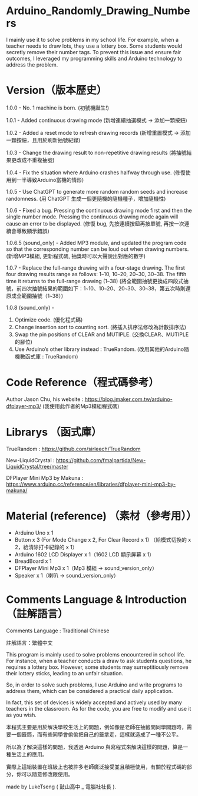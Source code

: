 # Arduino_Randomly_Drawing_Numbers

I mainly use it to solve problems in my school life. For example, when a teacher needs to draw lots, they use a lottery box. Some students would secretly remove their number tags. To prevent this issue and ensure fair outcomes, I leveraged my programming skills and Arduino technology to address the problem.

# Version（版本歷史）

1.0.0 - No. 1 machine is born.
(初號機誕生!)

1.0.1 - Added continuous drawing mode
(新增連續抽選模式 -> 添加一顆按鈕)

1.0.2 - Added a reset mode to refresh drawing records
(新增重置模式 -> 添加一顆按鈕，且用於刷新抽號紀錄)

1.0.3 - Change the drawing result to non-repetitive drawing results
(將抽號結果更改成不重複抽號)

1.0.4 - Fix the situation where Arduino crashes halfway through use.
(修復使用到一半導致Arduino當機的情形)

1.0.5 - Use ChatGPT to generate more random random seeds and increase randomness.
(用 ChatGPT 生成一個更隨機的隨機種子，增加隨機性)

1.0.6 - Fixed a bug. Pressing the continuous drawing mode first and then the single number mode. Pressing the continuous drawing mode again will cause an error to be displayed.
(修復 bug, 先按連續按鈕再按單號, 再按一次連續會導致顯示錯誤)

1.0.6.5 (sound_only) - Added MP3 module, and updated the program code so that the corresponding number can be loud out when drawing numbers.
(新增MP3模組, 更新程式碼, 抽獎時可以大聲說出對應的數字)

1.0.7 - Replace the full-range drawing with a four-stage drawing. The first four drawing results range as follows: 1`~`10, 10`~`20, 20`~`30, 30`~`38. The fifth time it returns to the full-range drawing (1`~`38)
(將全範圍抽號更換成四段式抽號，前四次抽號結果的範圍如下：1`~`10、10`~`20、20`~`30、30`~`38，第五次時則還原成全範圍抽號（1`~`38）)

1.0.8 (sound_only) - 

1. Optimize code. (優化程式碼)
2. Change insertion sort to counting sort. (將插入排序法修改為計數排序法)
3. Swap the pin positions of CLEAR and MUTIPLE. (交換CLEAR、MUTIPLE的腳位)
4. Use Arduino’s other library instead : TrueRandom. (改用其他的Arduino隨機數函式庫 : TrueRandom)

# Code Reference（程式碼參考）

Author Jason Chu, his website : https://blog.jmaker.com.tw/arduino-dfplayer-mp3/
(我使用此作者的Mp3模組程式碼)

# Librarys （函式庫）

TrueRandom : https://github.com/sirleech/TrueRandom

New-LiquidCrystal : https://github.com/fmalpartida/New-LiquidCrystal/tree/master

DFPlayer Mini Mp3 by Makuna : https://www.arduino.cc/reference/en/libraries/dfplayer-mini-mp3-by-makuna/

# Material (reference) （素材（參考用））

- Arduino Uno x 1
- Button x 3 (For Mode Change x 2, For Clear Record x 1) （給模式切換的 x 2，給清除打卡紀錄的 x 1）
- Arduino 1602 LCD Displayer x 1（1602 LCD 顯示屏幕 x 1）
- BreadBoard x 1
- DFPlayer Mini Mp3 x 1（Mp3 模組 -> sound_version_only）
- Speaker x 1（喇叭 -> sound_version_only）

# Comments Language & Introduction （註解語言）

Comments Language : Traditional Chinese

註解語言：繁體中文

This program is mainly used to solve problems encountered in school life. For instance, when a teacher conducts a draw to ask students questions, he requires a lottery box. However, some students may surreptitiously remove their lottery sticks, leading to an unfair situation.

So, in order to solve such problems, I use Arduino and write programs to address them, which can be considered a practical daily application.

In fact, this set of devices is widely accepted and actively used by many teachers in the classroom. As for the code, you are free to modify and use it as you wish.

本程式主要是用於解決學校生活上的問題，例如像是老師在抽籤問同學問題時，需要一個籤筒，而有些同學會偷偷把自己的籤拿走，這樣就造成了一種不公平。

所以為了解決這樣的問題，我透過 Arduino 與寫程式來解決這樣的問題，算是一種生活上的應用。

實際上這組裝置在班級上也被許多老師廣泛接受並且積極使用，有關於程式碼的部分，你可以隨意修改跟使用。

made by LukeTseng ( 鼓山高中 _ 電腦社社長 ).
